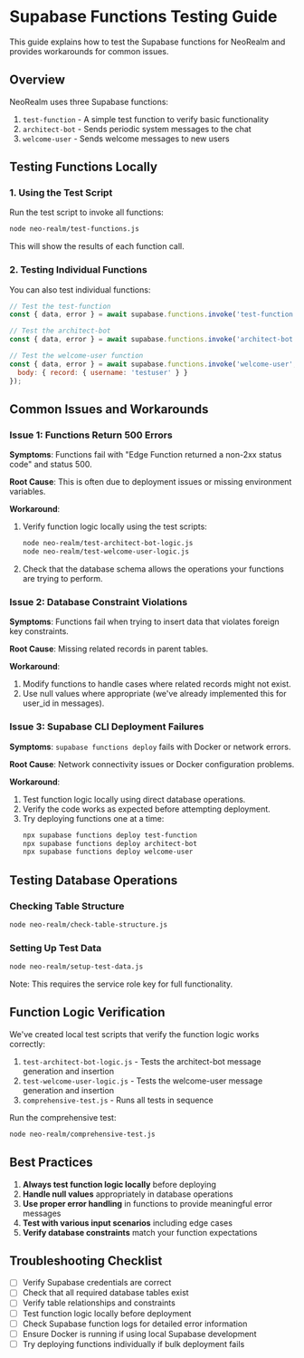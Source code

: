 # Supabase Functions Testing Guide

This guide explains how to test the Supabase functions for NeoRealm and provides workarounds for common issues.

## Overview

NeoRealm uses three Supabase functions:
1. `test-function` - A simple test function to verify basic functionality
2. `architect-bot` - Sends periodic system messages to the chat
3. `welcome-user` - Sends welcome messages to new users

## Testing Functions Locally

### 1. Using the Test Script

Run the test script to invoke all functions:

```bash
node neo-realm/test-functions.js
```

This will show the results of each function call.

### 2. Testing Individual Functions

You can also test individual functions:

```javascript
// Test the test-function
const { data, error } = await supabase.functions.invoke('test-function');

// Test the architect-bot
const { data, error } = await supabase.functions.invoke('architect-bot');

// Test the welcome-user function
const { data, error } = await supabase.functions.invoke('welcome-user', {
  body: { record: { username: 'testuser' } }
});
```

## Common Issues and Workarounds

### Issue 1: Functions Return 500 Errors

**Symptoms**: Functions fail with "Edge Function returned a non-2xx status code" and status 500.

**Root Cause**: This is often due to deployment issues or missing environment variables.

**Workaround**:
1. Verify function logic locally using the test scripts:
   ```bash
   node neo-realm/test-architect-bot-logic.js
   node neo-realm/test-welcome-user-logic.js
   ```

2. Check that the database schema allows the operations your functions are trying to perform.

### Issue 2: Database Constraint Violations

**Symptoms**: Functions fail when trying to insert data that violates foreign key constraints.

**Root Cause**: Missing related records in parent tables.

**Workaround**:
1. Modify functions to handle cases where related records might not exist.
2. Use null values where appropriate (we've already implemented this for user_id in messages).

### Issue 3: Supabase CLI Deployment Failures

**Symptoms**: `supabase functions deploy` fails with Docker or network errors.

**Root Cause**: Network connectivity issues or Docker configuration problems.

**Workaround**:
1. Test function logic locally using direct database operations.
2. Verify the code works as expected before attempting deployment.
3. Try deploying functions one at a time:
   ```bash
   npx supabase functions deploy test-function
   npx supabase functions deploy architect-bot
   npx supabase functions deploy welcome-user
   ```

## Testing Database Operations

### Checking Table Structure

```bash
node neo-realm/check-table-structure.js
```

### Setting Up Test Data

```bash
node neo-realm/setup-test-data.js
```

Note: This requires the service role key for full functionality.

## Function Logic Verification

We've created local test scripts that verify the function logic works correctly:

1. `test-architect-bot-logic.js` - Tests the architect-bot message generation and insertion
2. `test-welcome-user-logic.js` - Tests the welcome-user message generation and insertion
3. `comprehensive-test.js` - Runs all tests in sequence

Run the comprehensive test:
```bash
node neo-realm/comprehensive-test.js
```

## Best Practices

1. **Always test function logic locally** before deploying
2. **Handle null values** appropriately in database operations
3. **Use proper error handling** in functions to provide meaningful error messages
4. **Test with various input scenarios** including edge cases
5. **Verify database constraints** match your function expectations

## Troubleshooting Checklist

- [ ] Verify Supabase credentials are correct
- [ ] Check that all required database tables exist
- [ ] Verify table relationships and constraints
- [ ] Test function logic locally before deployment
- [ ] Check Supabase function logs for detailed error information
- [ ] Ensure Docker is running if using local Supabase development
- [ ] Try deploying functions individually if bulk deployment fails